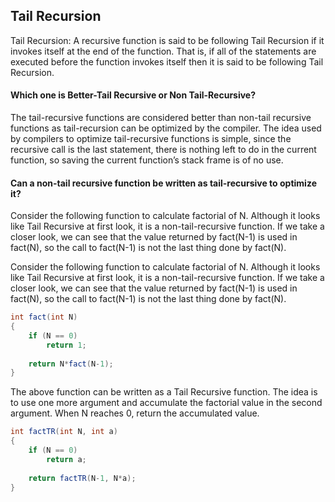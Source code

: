 ## Tail Recursion
Tail Recursion: A recursive function is said to be following Tail Recursion if it invokes itself at the end of the function. That is, if all of the statements are executed before the function invokes itself then it is said to be following Tail Recursion.

#### Which one is Better-Tail Recursive or Non Tail-Recursive?
The tail-recursive functions are considered better than non-tail recursive functions as tail-recursion can be optimized by the compiler. The idea used by compilers to optimize tail-recursive functions is simple, since the recursive call is the last statement, there is nothing left to do in the current function, so saving the current function’s stack frame is of no use.

#### Can a non-tail recursive function be written as tail-recursive to optimize it?
Consider the following function to calculate factorial of N. Although it looks like Tail Recursive at first look, it is a non-tail-recursive function. If we take a closer look, we can see that the value returned by fact(N-1) is used in fact(N), so the call to fact(N-1) is not the last thing done by fact(N).

Consider the following function to calculate factorial of N. Although it looks like Tail Recursive at first look, it is a non-tail-recursive function. If we take a closer look, we can see that the value returned by fact(N-1) is used in fact(N), so the call to fact(N-1) is not the last thing done by fact(N).
 
```java
int fact(int N) 
{ 
    if (N == 0) 
        return 1; 
  
    return N*fact(N-1); 
} 
```

The above function can be written as a Tail Recursive function. The idea is to use one more argument and accumulate the factorial value in the second argument. When N reaches 0, return the accumulated value.
 
```java
int factTR(int N, int a) 
{ 
    if (N == 0)  
        return a; 
  
    return factTR(N-1, N*a); 
} 
```